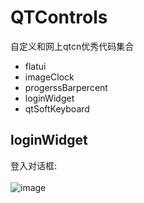 # QTControls
自定义和网上qtcn优秀代码集合<br>
* flatui
* imageClock
* progerssBarpercent
* loginWidget
* qtSoftKeyboard

## loginWidget
登入对话框:<br>
<br>
![image](https://github.com/LG5A-104/QTControls/blob/master/loginWidget/loginWidget.png)
